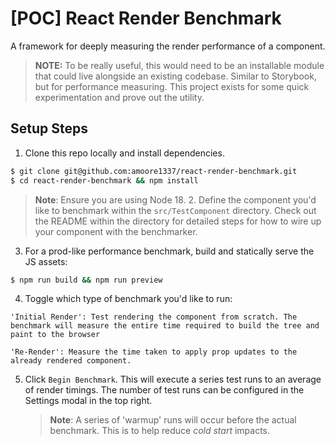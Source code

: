 # [POC] React Render Benchmark

A framework for deeply measuring the render performance of a component.

> **NOTE:** To be really useful, this would need to be an installable module that could live alongside an existing codebase. Similar to Storybook, but for performance measuring. This project exists for some quick experimentation and prove out the utility.

## Setup Steps

1. Clone this repo locally and install dependencies.

```bash
$ git clone git@github.com:amoore1337/react-render-benchmark.git
$ cd react-render-benchmark && npm install
```

> **Note**: Ensure you are using Node 18. 2. Define the component you'd like to benchmark within the `src/TestComponent` directory. Check out the README within the directory for detailed steps for how to wire up your component with the benchmarker.

3. For a prod-like performance benchmark, build and statically serve the JS assets:

```bash
$ npm run build && npm run preview
```

4. Toggle which type of benchmark you'd like to run:

```
'Initial Render': Test rendering the component from scratch. The benchmark will measure the entire time required to build the tree and paint to the browser

'Re-Render': Measure the time taken to apply prop updates to the already rendered component.
```

5. Click `Begin Benchmark`. This will execute a series test runs to an average of render timings. The number of test runs can be configured in the Settings modal in the top right.
   > **Note**: A series of 'warmup' runs will occur before the actual benchmark. This is to help reduce _cold start_ impacts.

